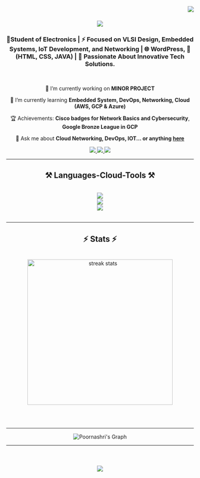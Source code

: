 
<img align="right" src="https://visitor-badge.laobi.icu/badge?page_id=Shri2703.Shri2703" />



<h1 align="center">
    <img src="https://readme-typing-svg.herokuapp.com/?font=Righteous&size=35&center=true&vCenter=true&width=500&height=70&duration=4000&lines=Hi+There!+👋;+I'm+Rajarajan!;" />
</h1>


<h3 align="center">🚀Student of Electronics | ⚡ Focused on VLSI Design, Embedded Systems, IoT Development, and Networking | 🌐 WordPress, 🎨 (HTML, CSS, JAVA) | 🚀 Passionate About Innovative Tech Solutions.</h3>

<br/>


<div align="center">
 
 🔭 I’m currently working on **MINOR PROJECT**
 
 🌱 I’m currently learning **Embedded System, DevOps, Networking, Cloud (AWS, GCP & Azure)**
 
 🏆 Achievements: **Cisco badges for Network Basics and Cybersecurity**,<br />
                  **Google Bronze League in GCP**

 💬 Ask me about **Cloud Networking, DevOps, IOT... or anything [here](https://github.com/iamrajarajanr/)**

 
 </div>
 
<div align="center"> 
  <a href="mailto:iamrajarajanr@gmail.com">
    <img src="https://skillicons.dev/icons?i=gmail" />
  </a>
  
  <a href="https://www.linkedin.com/in/iamrajarajanr/" target="_blank">
    <img src="https://skillicons.dev/icons?i=linkedin" />
  </a>
  
  <a href="https://iamrajarajanr.netlify.app/" target="_blank">
    <img src="https://skillicons.dev/icons?i=netlify" target="_blank" />
  </a>

 <hr/>
 
<h2 align="center">⚒️ Languages-Cloud-Tools ⚒️</h2>
<br/>
<div align="center">
    <img src="https://skillicons.dev/icons?i=js,html,css,python" /><br>
    <img src="https://skillicons.dev/icons?i=aws,gcp,azure,arduino" /><br>
    <img src="https://skillicons.dev/icons?i=ps,bootstrap,git,linux" /><br>
    
</div>

<br/>
<hr/>

  
  

<h2 align="center">⚡ Stats ⚡</h2>
<br>
<div align=center>
  <img width=390 src="https://streak-stats.demolab.com/?user=Shri2703&count_private=true&theme=react&border_radius=10" alt="streak stats"/>
<!--   <img width=390 src="https://github-readme-Shri2703.vercel.app/api?username=Shri2703&count_private=true&show_icons=true&theme=react&rank_icon=github&border_radius=10" alt="readme stats" />
  <br/> 
  <img width=325 align="center" src="https://github-readme.vercel.app/api/top-langs/?username=Shri2703&hide=HTML&langs_count=8&layout=compact&theme=react&border_radius=10&size_weight=0.5&count_weight=0.5&exclude_repo=github-readme-stats" alt="top langs" /> -->



</div>

<br/><br/>
<hr />

 ![Poornashri's Graph](https://github-readme-activity-graph.vercel.app/graph?username=Shri2703&custom_title=Poorna%20shri's%20GitHub%20Activity%20Graph&bg_color=0D1117&color=7F3FBF&line=7F3FBF&point=7F3FBF&area_color=FFFFFF&title_color=FFFFFF&area=true)
<hr/>
  <br>

<h3 align="center">
    <img src="https://readme-typing-svg.herokuapp.com/?font=Righteous&size=25&center=true&vCenter=true&width=500&height=70&duration=4000&lines=Thanks+for+visiting!+✌️;+Shoot+me+a+message+on+Linkedin!;I'm+always+down+to+collab+:)">
</h3>

<br/>

